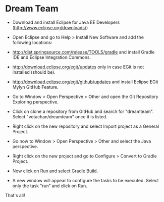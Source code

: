 Dream Team
==========

- Download and install Eclipse for Java EE Developers (http://www.eclipse.org/downloads/)

- Open Eclipse and go to Help > Install New Software and add the following locations:

- http://dist.springsource.com/release/TOOLS/gradle and install Gradle IDE and Eclipse Integration Commons.
- http://download.eclipse.org/egit/updates only in case EGit is not installed (should be).
- http://download.eclipse.org/egit/github/updates and install Eclipse EGit Mylyn GitHub Feature.

- Go to Window > Open Perspective > Other and open the Git Repository Exploring perspective.

- Click on clone a repository from GitHub and search for "dreamteam". Select "vetachan/dreamteam" once it is listed.

- Right click on the new repository and select Import project as a General Project.

- Go now to Window > Open Perspective > Other and select the Java perspective.

- Right click on the new project and go to Configure > Convert to Gradle Project.

- Now click on Run and select Gradle Build.

- A new window will appear to configure the tasks to be executed. Select only the task "run" and click on Run.

That's all!
